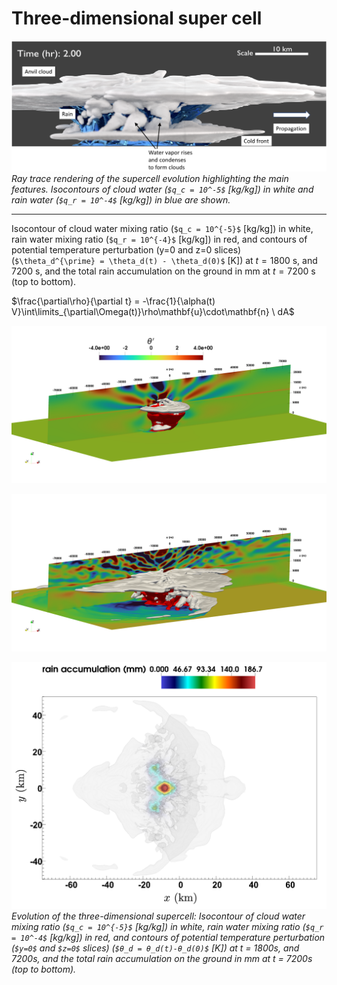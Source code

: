 # Three-dimensional super cell

![Ray trace rendering](Supercell3D_Blender.png)
*Ray trace rendering of the supercell evolution highlighting the main features. Isocontours of cloud water (`$q_c = 10^-5$` [kg/kg]) in white and rain water (`$q_r = 10^-4$` [kg/kg]) in blue are shown.*

---

Isocontour of cloud water mixing ratio (`$q_c = 10^{-5}$` [kg/kg]) in white, rain water mixing ratio (`$q_r = 10^{-4}$` [kg/kg]) in red, and contours of potential temperature perturbation (y=0 and z=0 slices) (`$\theta_d^{\prime} = \theta_d(t) - \theta_d(0)$` [K]) at $t = 1800$ s, and 7200 s, and the total rain accumulation on the ground in mm at $t = 7200$ s (top to bottom).

$\frac{\partial\rho}{\partial t} = -\frac{1}{\alpha(t) V}\int\limits_{\partial\Omega(t)}\rho\mathbf{u}\cdot\mathbf{n} \ dA$  



![SC at 1800s](SC_1800s.png)

![SC at 7200s](SC_7200s.png)

![Top view of rain accumulation](SC_top_view_qc_rain_accum.png)
*Evolution of the three-dimensional supercell: Isocontour of cloud water mixing ratio (`$q_c = 10^{-5}$` [kg/kg]) in white, rain water mixing ratio (`$q_r = 10^-4$` [kg/kg]) in red, and contours of potential temperature perturbation (`$y=0$` and `$z=0$` slices) (`$θ_d = θ_d(t)-θ_d(0)$` [K]) at t = 1800s, and 7200s, and the total rain accumulation on the ground in mm at t = 7200s (top to bottom).*



